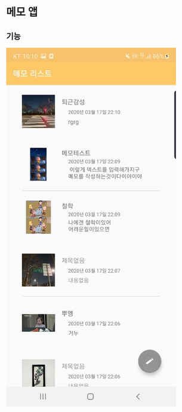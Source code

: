 # 메모 앱
## 기능   

<img src="https://github.com/hyunju92/memoPr/blob/master/app/src/main/res/drawable/KakaoTalk_20200317_221524081.jpg" wdith="1000px" heigth="300px"></img></br>
